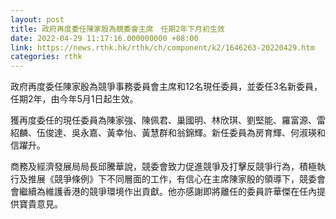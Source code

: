 ```yaml
---
layout: post
title: 政府再度委任陳家殷為競委會主席　任期2年下月初生效
date: 2022-04-29 11:17:16.000000000 +08:00
link: https://news.rthk.hk/rthk/ch/component/k2/1646263-20220429.htm
categories: rthk
---
```


政府再度委任陳家殷為競爭事務委員會主席和12名現任委員，並委任3名新委員，任期2年，由今年5月1日起生效。

獲再度委任的現任委員為陳家強、陳佩君、巢國明、林欣琪、劉堅能、羅富源、雷紹麟、伍俊達、吳永嘉、黃幸怡、黃慧群和翁錦輝。新任委員為房育輝、何淑瑛和信躍升。

商務及經濟發展局局長邱騰華說，競委會致力促進競爭及打擊反競爭行為，積極執行及推展《競爭條例》下不同層面的工作，有信心在主席陳家殷的領導下，競委會會繼續為維護香港的競爭環境作出貢獻。他亦感謝即將離任的委員許華傑在任內提供寶貴意見。

